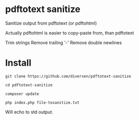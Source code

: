 # pdftotext sanitize

Sanitize output from pdftotext (or pdftohtml)

Actually pdftohtml is easier to copy-paste from, than pdftotext

Trim strings
Remove trailing '-'
Remove double newlines

# Install

    git clone https://github.com/diversen/pdftotext-sanitize

    cd pdftotext-sanitize

    composer update

    php index.php file-tosanitize.txt

Will echo to std output. 

